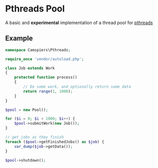 # Pthreads Pool

A basic and **experimental** implementation of a thread pool for [pthreads](https://github.com/krakjoe/pthreads/)

## Example

```php
namespace Camspiers\Pthreads;

require_once 'vendor/autoload.php';

class Job extends Work
{
    protected function process()
    {
        // Do some work, and optionally return some data
        return range(1, 1000);
    }
}

$pool = new Pool();

for ($i = 0; $i < 1000; $i++) {
    $pool->submitWork(new Job());
}

// get jobs as they finish
foreach ($pool->getFinishedJobs() as $job) {
    var_dump($job->getData());
}

$pool->shutdown();
```
